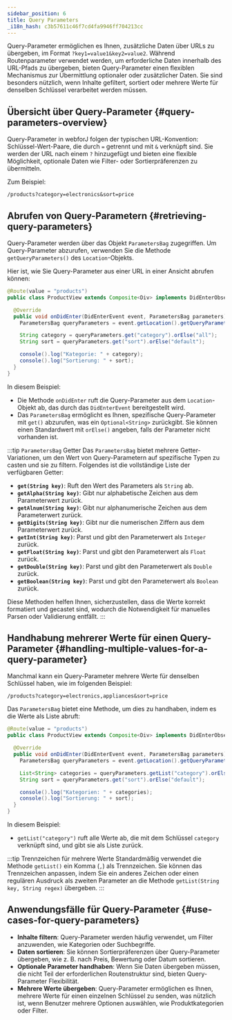 ```yaml
---
sidebar_position: 6
title: Query Parameters
_i18n_hash: c3b57611c46f7cd4fa9946ff704213cc
---
```

Query-Parameter ermöglichen es Ihnen, zusätzliche Daten über URLs zu übergeben, im Format `?key1=value1&key2=value2`. Während Routenparameter verwendet werden, um erforderliche Daten innerhalb des URL-Pfads zu übergeben, bieten Query-Parameter einen flexiblen Mechanismus zur Übermittlung optionaler oder zusätzlicher Daten. Sie sind besonders nützlich, wenn Inhalte gefiltert, sortiert oder mehrere Werte für denselben Schlüssel verarbeitet werden müssen.

## Übersicht über Query-Parameter {#query-parameters-overview}

Query-Parameter in webforJ folgen der typischen URL-Konvention: Schlüssel-Wert-Paare, die durch `=` getrennt und mit `&` verknüpft sind. Sie werden der URL nach einem `?` hinzugefügt und bieten eine flexible Möglichkeit, optionale Daten wie Filter- oder Sortierpräferenzen zu übermitteln.

Zum Beispiel:

```
/products?category=electronics&sort=price
```

## Abrufen von Query-Parametern {#retrieving-query-parameters}

Query-Parameter werden über das Objekt `ParametersBag` zugegriffen. Um Query-Parameter abzurufen, verwenden Sie die Methode `getQueryParameters()` des `Location`-Objekts.

Hier ist, wie Sie Query-Parameter aus einer URL in einer Ansicht abrufen können:

```java
@Route(value = "products")
public class ProductView extends Composite<Div> implements DidEnterObserver {

  @Override
  public void onDidEnter(DidEnterEvent event, ParametersBag parameters) {
    ParametersBag queryParameters = event.getLocation().getQueryParameters();

    String category = queryParameters.get("category").orElse("all");
    String sort = queryParameters.get("sort").orElse("default");

    console().log("Kategorie: " + category);
    console().log("Sortierung: " + sort);
  }
}
```

In diesem Beispiel:
- Die Methode `onDidEnter` ruft die Query-Parameter aus dem `Location`-Objekt ab, das durch das `DidEnterEvent` bereitgestellt wird.
- Das `ParametersBag` ermöglicht es Ihnen, spezifische Query-Parameter mit `get()` abzurufen, was ein `Optional<String>` zurückgibt. Sie können einen Standardwert mit `orElse()` angeben, falls der Parameter nicht vorhanden ist.

:::tip `ParametersBag` Getter
Das `ParametersBag` bietet mehrere Getter-Variationen, um den Wert von Query-Parametern auf spezifische Typen zu casten und sie zu filtern. Folgendes ist die vollständige Liste der verfügbaren Getter:

- **`get(String key)`**: Ruft den Wert des Parameters als `String` ab.
- **`getAlpha(String key)`**: Gibt nur alphabetische Zeichen aus dem Parameterwert zurück.
- **`getAlnum(String key)`**: Gibt nur alphanumerische Zeichen aus dem Parameterwert zurück.
- **`getDigits(String key)`**: Gibt nur die numerischen Ziffern aus dem Parameterwert zurück.
- **`getInt(String key)`**: Parst und gibt den Parameterwert als `Integer` zurück.
- **`getFloat(String key)`**: Parst und gibt den Parameterwert als `Float` zurück.
- **`getDouble(String key)`**: Parst und gibt den Parameterwert als `Double` zurück.
- **`getBoolean(String key)`**: Parst und gibt den Parameterwert als `Boolean` zurück.

Diese Methoden helfen Ihnen, sicherzustellen, dass die Werte korrekt formatiert und gecastet sind, wodurch die Notwendigkeit für manuelles Parsen oder Validierung entfällt.
:::

## Handhabung mehrerer Werte für einen Query-Parameter {#handling-multiple-values-for-a-query-parameter}

Manchmal kann ein Query-Parameter mehrere Werte für denselben Schlüssel haben, wie im folgenden Beispiel:

```
/products?category=electronics,appliances&sort=price
```

Das `ParametersBag` bietet eine Methode, um dies zu handhaben, indem es die Werte als Liste abruft:

```java
@Route(value = "products")
public class ProductView extends Composite<Div> implements DidEnterObserver {

  @Override
  public void onDidEnter(DidEnterEvent event, ParametersBag parameters) {
    ParametersBag queryParameters = event.getLocation().getQueryParameters();

    List<String> categories = queryParameters.getList("category").orElse(List.of("all"));
    String sort = queryParameters.get("sort").orElse("default");

    console().log("Kategorien: " + categories);
    console().log("Sortierung: " + sort);
  }
}
```

In diesem Beispiel:
- `getList("category")` ruft alle Werte ab, die mit dem Schlüssel `category` verknüpft sind, und gibt sie als Liste zurück.

:::tip Trennzeichen für mehrere Werte
Standardmäßig verwendet die Methode `getList()` ein Komma (`,`) als Trennzeichen. Sie können das Trennzeichen anpassen, indem Sie ein anderes Zeichen oder einen regulären Ausdruck als zweiten Parameter an die Methode `getList(String key, String regex)` übergeben.
:::

## Anwendungsfälle für Query-Parameter {#use-cases-for-query-parameters}

- **Inhalte filtern**: Query-Parameter werden häufig verwendet, um Filter anzuwenden, wie Kategorien oder Suchbegriffe.
- **Daten sortieren**: Sie können Sortierpräferenzen über Query-Parameter übergeben, wie z. B. nach Preis, Bewertung oder Datum sortieren.
- **Optionale Parameter handhaben**: Wenn Sie Daten übergeben müssen, die nicht Teil der erforderlichen Routenstruktur sind, bieten Query-Parameter Flexibilität.
- **Mehrere Werte übergeben**: Query-Parameter ermöglichen es Ihnen, mehrere Werte für einen einzelnen Schlüssel zu senden, was nützlich ist, wenn Benutzer mehrere Optionen auswählen, wie Produktkategorien oder Filter.
